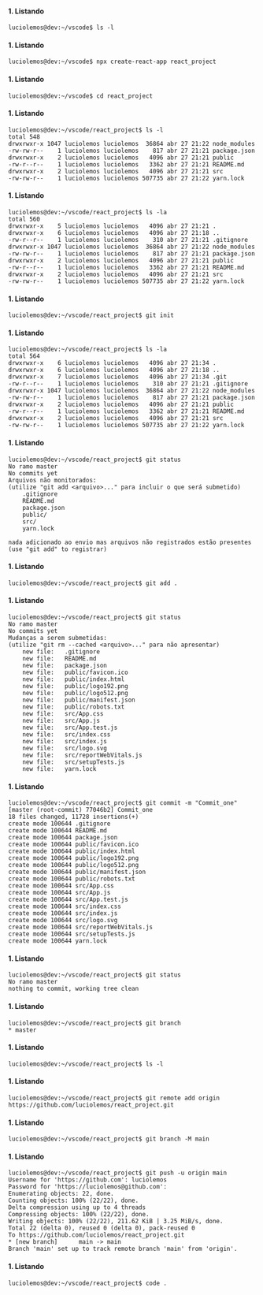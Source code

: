 #### 1. Listando
    luciolemos@dev:~/vscode$ ls -l
#### 1. Listando
    luciolemos@dev:~/vscode$ npx create-react-app react_project
#### 1. Listando
    luciolemos@dev:~/vscode$ cd react_project
#### 1. Listando
    luciolemos@dev:~/vscode/react_project$ ls -l
    total 548
    drwxrwxr-x 1047 luciolemos luciolemos  36864 abr 27 21:22 node_modules
    -rw-rw-r--    1 luciolemos luciolemos    817 abr 27 21:21 package.json
    drwxrwxr-x    2 luciolemos luciolemos   4096 abr 27 21:21 public
    -rw-r--r--    1 luciolemos luciolemos   3362 abr 27 21:21 README.md
    drwxrwxr-x    2 luciolemos luciolemos   4096 abr 27 21:21 src
    -rw-rw-r--    1 luciolemos luciolemos 507735 abr 27 21:22 yarn.lock
#### 1. Listando
    luciolemos@dev:~/vscode/react_project$ ls -la
    total 560
    drwxrwxr-x    5 luciolemos luciolemos   4096 abr 27 21:21 .
    drwxrwxr-x    6 luciolemos luciolemos   4096 abr 27 21:18 ..
    -rw-r--r--    1 luciolemos luciolemos    310 abr 27 21:21 .gitignore
    drwxrwxr-x 1047 luciolemos luciolemos  36864 abr 27 21:22 node_modules
    -rw-rw-r--    1 luciolemos luciolemos    817 abr 27 21:21 package.json
    drwxrwxr-x    2 luciolemos luciolemos   4096 abr 27 21:21 public
    -rw-r--r--    1 luciolemos luciolemos   3362 abr 27 21:21 README.md
    drwxrwxr-x    2 luciolemos luciolemos   4096 abr 27 21:21 src
    -rw-rw-r--    1 luciolemos luciolemos 507735 abr 27 21:22 yarn.lock
#### 1. Listando
    luciolemos@dev:~/vscode/react_project$ git init
#### 1. Listando
    luciolemos@dev:~/vscode/react_project$ ls -la
    total 564
    drwxrwxr-x    6 luciolemos luciolemos   4096 abr 27 21:34 .
    drwxrwxr-x    6 luciolemos luciolemos   4096 abr 27 21:18 ..
    drwxrwxr-x    7 luciolemos luciolemos   4096 abr 27 21:34 .git
    -rw-r--r--    1 luciolemos luciolemos    310 abr 27 21:21 .gitignore
    drwxrwxr-x 1047 luciolemos luciolemos  36864 abr 27 21:22 node_modules
    -rw-rw-r--    1 luciolemos luciolemos    817 abr 27 21:21 package.json
    drwxrwxr-x    2 luciolemos luciolemos   4096 abr 27 21:21 public
    -rw-r--r--    1 luciolemos luciolemos   3362 abr 27 21:21 README.md
    drwxrwxr-x    2 luciolemos luciolemos   4096 abr 27 21:21 src
    -rw-rw-r--    1 luciolemos luciolemos 507735 abr 27 21:22 yarn.lock
#### 1. Listando
    luciolemos@dev:~/vscode/react_project$ git status
    No ramo master
    No commits yet
    Arquivos não monitorados:
    (utilize "git add <arquivo>..." para incluir o que será submetido)
        .gitignore
        README.md
        package.json
        public/
        src/
        yarn.lock

    nada adicionado ao envio mas arquivos não registrados estão presentes (use "git add" to registrar)
#### 1. Listando
    luciolemos@dev:~/vscode/react_project$ git add .
#### 1. Listando
    luciolemos@dev:~/vscode/react_project$ git status
    No ramo master
    No commits yet
    Mudanças a serem submetidas:
    (utilize "git rm --cached <arquivo>..." para não apresentar)
        new file:   .gitignore
        new file:   README.md
        new file:   package.json
        new file:   public/favicon.ico
        new file:   public/index.html
        new file:   public/logo192.png
        new file:   public/logo512.png
        new file:   public/manifest.json
        new file:   public/robots.txt
        new file:   src/App.css
        new file:   src/App.js
        new file:   src/App.test.js
        new file:   src/index.css
        new file:   src/index.js
        new file:   src/logo.svg
        new file:   src/reportWebVitals.js
        new file:   src/setupTests.js
        new file:   yarn.lock

#### 1. Listando
    luciolemos@dev:~/vscode/react_project$ git commit -m "Commit_one"
    [master (root-commit) 77046b2] Commit_one
    18 files changed, 11728 insertions(+)
    create mode 100644 .gitignore
    create mode 100644 README.md
    create mode 100644 package.json
    create mode 100644 public/favicon.ico
    create mode 100644 public/index.html
    create mode 100644 public/logo192.png
    create mode 100644 public/logo512.png
    create mode 100644 public/manifest.json
    create mode 100644 public/robots.txt
    create mode 100644 src/App.css
    create mode 100644 src/App.js
    create mode 100644 src/App.test.js
    create mode 100644 src/index.css
    create mode 100644 src/index.js
    create mode 100644 src/logo.svg
    create mode 100644 src/reportWebVitals.js
    create mode 100644 src/setupTests.js
    create mode 100644 yarn.lock
#### 1. Listando
    luciolemos@dev:~/vscode/react_project$ git status
    No ramo master
    nothing to commit, working tree clean
#### 1. Listando
    luciolemos@dev:~/vscode/react_project$ git branch
    * master
#### 1. Listando
    luciolemos@dev:~/vscode/react_project$ ls -l
#### 1. Listando
    luciolemos@dev:~/vscode/react_project$ git remote add origin https://github.com/luciolemos/react_project.git
#### 1. Listando
    luciolemos@dev:~/vscode/react_project$ git branch -M main
#### 1. Listando
    luciolemos@dev:~/vscode/react_project$ git push -u origin main
    Username for 'https://github.com': luciolemos
    Password for 'https://luciolemos@github.com': 
    Enumerating objects: 22, done.
    Counting objects: 100% (22/22), done.
    Delta compression using up to 4 threads
    Compressing objects: 100% (22/22), done.
    Writing objects: 100% (22/22), 211.62 KiB | 3.25 MiB/s, done.
    Total 22 (delta 0), reused 0 (delta 0), pack-reused 0
    To https://github.com/luciolemos/react_project.git
    * [new branch]      main -> main
    Branch 'main' set up to track remote branch 'main' from 'origin'.
#### 1. Listando
    luciolemos@dev:~/vscode/react_project$ code .

